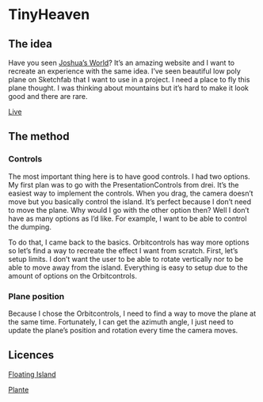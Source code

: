 # TinyHeaven

## The idea

Have you seen [Joshua’s World]([https://www.joshuas.world/](https://www.joshuas.world/))? It’s an amazing website and I want to recreate an experience with the same idea. I’ve seen beautiful low poly plane on Sketchfab that I want to use in a project. I need a place to fly this plane thought. I was thinking about mountains but it’s hard to make it look good and there are rare.

[Live]([https://tiny-heaven.netlify.app/](https://tiny-heaven.netlify.app/))

## The method

### Controls

The most important thing here is to have good controls. I had two options. My first plan was to go with the PresentationControls from drei. It’s the easiest way to implement the controls. When you drag, the camera doesn’t move but you basically control the island. It’s perfect because I don’t need to move the plane. Why would I go with the other option then? Well I don’t have as many options as I’d like. For example, I want to be able to control the dumping.

To do that, I came back to the basics. Orbitcontrols has way more options so let’s find a way to recreate the effect I want from scratch. First, let’s setup limits. I don’t want the user to be able to rotate vertically nor to be able to move away from the island. Everything is easy to setup due to the amount of options on the Orbitcontrols.

### Plane position

Because I chose the Orbitcontrols, I need to find a way to move the plane at the same time. Fortunately, I can get the azimuth angle, I just need to update the plane’s position and rotation every time the camera moves.

## Licences

[Floating Island]([https://github.com/rqphy/TinyHeaven/blob/main/public/low_poly_flying_island/license.txt](https://github.com/rqphy/TinyHeaven/blob/main/public/low_poly_flying_island/license.txt))

[Plante]([https://github.com/rqphy/TinyHeaven/blob/main/public/low_poly_plane/license.txt](https://github.com/rqphy/TinyHeaven/blob/main/public/low_poly_plane/license.txt))
